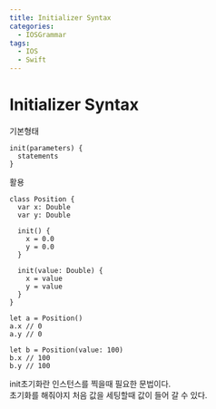 ```yaml
---
title: Initializer Syntax
categories:
  - IOSGrammar
tags:
  - IOS
  - Swift
---
```


# Initializer Syntax  

기본형태
~~~
init(parameters) {
  statements
}
~~~
  
활용
~~~
class Position {
  var x: Double
  var y: Double

  init() {
    x = 0.0
    y = 0.0
  }

  init(value: Double) {
    x = value
    y = value
  }
}

let a = Position()
a.x // 0
a.y // 0

let b = Position(value: 100)
b.x // 100
b.y // 100
~~~
init초기화란 인스턴스를 찍을때 필요한 문법이다.  
초기화를 해줘야지 처음 값을 세팅할때 값이 들어 갈 수 있다.  
